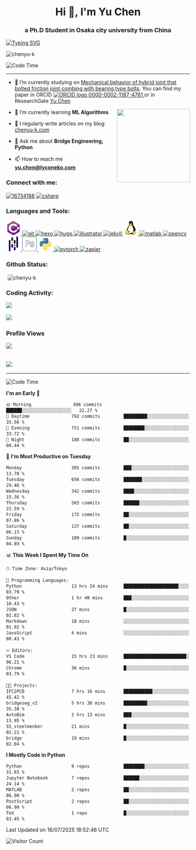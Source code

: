 <h1 align="center">Hi 👋, I'm Yu Chen 
</h1> 
<h3 align="center">a Ph.D Student in Osaka city university from China</h3>


[![Typing SVG](https://readme-typing-svg.herokuapp.com?color=E536F7&vCenter=true&lines=Nice+to+meet+you+~~~;I'm+gonna+crash+out+%F0%9F%92%A4)](https://git.io/typing-svg)
<p align="left"> <img src="https://komarev.com/ghpvc/?username=chenyu-k&label=Profile%20views&color=0e75b6&style=flat&color=ff69b4" alt="chenyu-k" /> </p>


![Code Time](https://wakatime.com/badge/user/498009ed-f9e3-4dd5-be78-f87e631a4431.svg)

---

- 🔭 I’m currently studying on [Mechanical behavior of hybrid joint that bolted friction joint combing with bearing type bolts](https://www.researchgate.net/profile/Yu-Chen-505).  You can find my paper in ORCID <a href="https://orcid.org/0000-0002-1187-4761"> <img alt="ORCID logo" src="https://info.orcid.org/wp-content/uploads/2019/11/orcid_16x16.png" width="16" height="16" /> 0000-0002-1187-4761 </a> or in ResearchGate [Yu Chen](https://www.researchgate.net/profile/Yu-Chen-505)

<img align="right" width="200" height="200" src="https://raw.githubusercontent.com/ChenYu-K/ChenYu-K/main/charts/raining-pixel.gif">
     
- 🌱 I’m currently learning **ML Algorithms**

- 📝 I regularly write articles on my blog: [chenyu-k.com](https://www.chenyu-k.com/)
- 💬 Ask me about **Bridge Engineering, Python**

- 📫 How to reach me **yu.chen@lyconeko.com**


<h3 align="left">Connect with me:</h3>
<p align="left">
<a href="https://stackoverflow.com/users/16734188" target="blank"><img align="center" src="https://raw.githubusercontent.com/rahuldkjain/github-profile-readme-generator/master/src/images/icons/Social/stack-overflow.svg" alt="16734188" height="30" width="40" /></a>
<a href="https://www.researchgate.net/profile/Yu-Chen-505" target="_blank" rel="noreferrer"> <img align="center" src="https://raw.githubusercontent.com/ChenYu-K/ChenYu-K/main/charts/researchgate.svg" alt="csharp" width="35" height="35"/> </a>
</p>



<h3 align="left">Languages and Tools:</h3>
<p align="left"> <a href="https://www.w3schools.com/cs/" target="_blank" rel="noreferrer"> <img src="https://raw.githubusercontent.com/devicons/devicon/master/icons/csharp/csharp-original.svg" alt="csharp" width="40" height="40"/> </a> <a href="https://git-scm.com/" target="_blank" rel="noreferrer"> <img src="https://www.vectorlogo.zone/logos/git-scm/git-scm-icon.svg" alt="git" width="40" height="40"/> </a> <a href="hexo.io/" target="_blank" rel="noreferrer"> <img src="https://www.vectorlogo.zone/logos/hexoio/hexoio-icon.svg" alt="hexo" width="40" height="40"/> </a> <a href="https://gohugo.io/" target="_blank" rel="noreferrer"> <img src="https://api.iconify.design/logos-hugo.svg" alt="hugo" width="40" height="40"/> </a> <a href="https://www.adobe.com/in/products/illustrator.html" target="_blank" rel="noreferrer"> <img src="https://www.vectorlogo.zone/logos/adobe_illustrator/adobe_illustrator-icon.svg" alt="illustrator" width="40" height="40"/> </a> <a href="https://jekyllrb.com/" target="_blank" rel="noreferrer"> <img src="https://www.vectorlogo.zone/logos/jekyllrb/jekyllrb-icon.svg" alt="jekyll" width="40" height="40"/> </a> <a href="https://www.linux.org/" target="_blank" rel="noreferrer"> <img src="https://raw.githubusercontent.com/devicons/devicon/master/icons/linux/linux-original.svg" alt="linux" width="40" height="40"/> </a> <a href="https://www.mathworks.com/" target="_blank" rel="noreferrer"> <img src="https://upload.wikimedia.org/wikipedia/commons/2/21/Matlab_Logo.png" alt="matlab" width="40" height="40"/> </a> <a href="https://opencv.org/" target="_blank" rel="noreferrer"> <img src="https://www.vectorlogo.zone/logos/opencv/opencv-icon.svg" alt="opencv" width="40" height="40"/> </a> <a href="https://pandas.pydata.org/" target="_blank" rel="noreferrer"> <img src="https://raw.githubusercontent.com/devicons/devicon/2ae2a900d2f041da66e950e4d48052658d850630/icons/pandas/pandas-original.svg" alt="pandas" width="40" height="40"/> </a> <a href="https://www.photoshop.com/en" target="_blank" rel="noreferrer"> <img src="https://raw.githubusercontent.com/devicons/devicon/master/icons/photoshop/photoshop-line.svg" alt="photoshop" width="40" height="40"/> </a> <a href="https://www.python.org" target="_blank" rel="noreferrer"> <img src="https://raw.githubusercontent.com/devicons/devicon/master/icons/python/python-original.svg" alt="python" width="40" height="40"/> </a> <a href="https://pytorch.org/" target="_blank" rel="noreferrer"> <img src="https://www.vectorlogo.zone/logos/pytorch/pytorch-icon.svg" alt="pytorch" width="40" height="40"/> </a> <a href="https://zapier.com" target="_blank" rel="noreferrer"> <img src="https://www.vectorlogo.zone/logos/zapier/zapier-icon.svg" alt="zapier" width="40" height="40"/> </a> </p>

<h3 align="left">Github Status:</h3>
<p>&nbsp;<img align="center" src="https://github-readme-stats.vercel.app/api?username=chenyu-k&show_icons=true&locale=en&theme=radical" alt="chenyu-k" /></p>





<h3 align="left"> Coding Activity: </h3>

![](https://wakatime.com/share/@498009ed-f9e3-4dd5-be78-f87e631a4431/9902a985-451f-4593-9085-c77a0f966044.svg)

<img src="https://user-images.githubusercontent.com/73097560/115834477-dbab4500-a447-11eb-908a-139a6edaec5c.gif">

### Profile Views

![](https://count.getloli.com/get/@chenyu-k?theme=asoul)
</br>


</br>

<img src="https://user-images.githubusercontent.com/73097560/115834477-dbab4500-a447-11eb-908a-139a6edaec5c.gif">

---

<!--START_SECTION:waka-->
![Code Time](http://img.shields.io/badge/Code%20Time-1%2C725%20hrs%2013%20mins-blue)

**I'm an Early 🐤** 

```text
🌞 Morning                496 commits         ██████░░░░░░░░░░░░░░░░░░░   22.27 % 
🌆 Daytime                792 commits         █████████░░░░░░░░░░░░░░░░   35.56 % 
🌃 Evening                751 commits         ████████░░░░░░░░░░░░░░░░░   33.72 % 
🌙 Night                  188 commits         ██░░░░░░░░░░░░░░░░░░░░░░░   08.44 % 
```
📅 **I'm Most Productive on Tuesday** 

```text
Monday                   305 commits         ███░░░░░░░░░░░░░░░░░░░░░░   13.70 % 
Tuesday                  656 commits         ███████░░░░░░░░░░░░░░░░░░   29.46 % 
Wednesday                342 commits         ████░░░░░░░░░░░░░░░░░░░░░   15.36 % 
Thursday                 503 commits         ██████░░░░░░░░░░░░░░░░░░░   22.59 % 
Friday                   175 commits         ██░░░░░░░░░░░░░░░░░░░░░░░   07.86 % 
Saturday                 137 commits         ██░░░░░░░░░░░░░░░░░░░░░░░   06.15 % 
Sunday                   109 commits         █░░░░░░░░░░░░░░░░░░░░░░░░   04.89 % 
```


📊 **This Week I Spent My Time On** 

```text
🕑︎ Time Zone: Asia/Tokyo

💬 Programming Languages: 
Python                   13 hrs 24 mins      █████████████████████░░░░   83.79 % 
Other                    1 hr 40 mins        ███░░░░░░░░░░░░░░░░░░░░░░   10.43 % 
JSON                     27 mins             █░░░░░░░░░░░░░░░░░░░░░░░░   02.82 % 
Markdown                 18 mins             ░░░░░░░░░░░░░░░░░░░░░░░░░   01.92 % 
JavaScript               4 mins              ░░░░░░░░░░░░░░░░░░░░░░░░░   00.43 % 

🔥 Editors: 
VS Code                  15 hrs 23 mins      ████████████████████████░   96.21 % 
Chrome                   36 mins             █░░░░░░░░░░░░░░░░░░░░░░░░   03.79 % 

🐱‍💻 Projects: 
IFC2PCD                  7 hrs 16 mins       ███████████░░░░░░░░░░░░░░   45.42 % 
bridgeseg_v2             5 hrs 38 mins       █████████░░░░░░░░░░░░░░░░   35.30 % 
AutoBim                  2 hrs 13 mins       ███░░░░░░░░░░░░░░░░░░░░░░   13.95 % 
SS_steelmenber           21 mins             █░░░░░░░░░░░░░░░░░░░░░░░░   02.21 % 
bridge                   19 mins             █░░░░░░░░░░░░░░░░░░░░░░░░   02.04 % 
```

**I Mostly Code in Python** 

```text
Python                   9 repos             ████████░░░░░░░░░░░░░░░░░   31.03 % 
Jupyter Notebook         7 repos             ██████░░░░░░░░░░░░░░░░░░░   24.14 % 
MATLAB                   2 repos             ██░░░░░░░░░░░░░░░░░░░░░░░   06.90 % 
PostScript               2 repos             ██░░░░░░░░░░░░░░░░░░░░░░░   06.90 % 
TeX                      1 repo              █░░░░░░░░░░░░░░░░░░░░░░░░   03.45 % 
```




 Last Updated on 16/07/2025 18:52:46 UTC
<!--END_SECTION:waka-->

![Visitor Count](https://profile-counter.glitch.me/ChenYu-K/count.svg)



 




<!--  -->
<!-- # Powerby -->
<!-- [views-counter](https://github.com/antonkomarev/github-profile-views-counter) -->
<!--  -->
